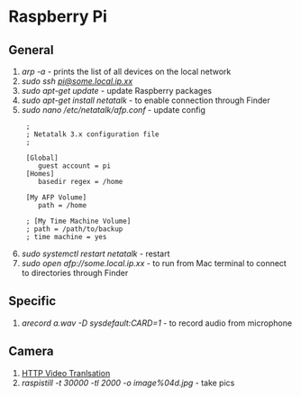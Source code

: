 # Raspberry Pi

## General

1. *arp -a* - prints the list of all devices on the local network
2. *sudo ssh pi@some.local.ip.xx*
3. *sudo apt-get update* - update Raspberry packages
4. *sudo apt-get install netatalk* - to enable connection through Finder
  1. *sudo nano /etc/netatalk/afp.conf* - update config
     ```
      ;
      ; Netatalk 3.x configuration file
      ;

      [Global]
         guest account = pi
      [Homes]
         basedir regex = /home

      [My AFP Volume]
         path = /home

      ; [My Time Machine Volume]
      ; path = /path/to/backup
      ; time machine = yes
     ```
   2. *sudo systemctl restart netatalk* - restart
5. *sudo open afp://some.local.ip.xx* - to run from Mac terminal to connect to directories through Finder

## Specific

1. *arecord a.wav -D sysdefault:CARD=1* - to record audio from microphone

## Camera

1. [HTTP Video Tranlsation](https://desertbot.io/blog/how-to-stream-the-picamera)
2. *raspistill -t 30000 -tl 2000 -o image%04d.jpg* - take pics
